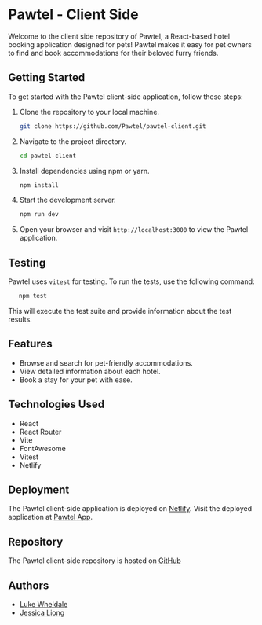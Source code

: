 # Pawtel - Client Side

Welcome to the client side repository of Pawtel, a React-based hotel booking application designed for pets! Pawtel makes it easy for pet owners to find and book accommodations for their beloved furry friends.

## Getting Started

To get started with the Pawtel client-side application, follow these steps:

1. Clone the repository to your local machine.

    ```bash
    git clone https://github.com/Pawtel/pawtel-client.git
    ```

2. Navigate to the project directory.

    ```bash
    cd pawtel-client
    ```

3. Install dependencies using npm or yarn.

    ```bash
    npm install
    ```

4. Start the development server.

    ```bash
    npm run dev
    ```

5. Open your browser and visit `http://localhost:3000` to view the Pawtel application.

## Testing

Pawtel uses `vitest` for testing. To run the tests, use the following command:

```bash
   npm test
```

This will execute the test suite and provide information about the test results.

## Features

-   Browse and search for pet-friendly accommodations.
-   View detailed information about each hotel.
-   Book a stay for your pet with ease.

## Technologies Used

-   React
-   React Router
-   Vite
-   FontAwesome
-   Vitest
-   Netlify

## Deployment

The Pawtel client-side application is deployed on [Netlify](https://www.netlify.com/). Visit the deployed application at [Pawtel App](https://pawtel.netlify.app).

## Repository

The Pawtel client-side repository is hosted on [GitHub](https://github.com/Pawtel/pawtel-client)

## Authors

-   [Luke Wheldale](https://github.com/Looch8)
-   [Jessica Liong](https://github.com/jessicacliong)
